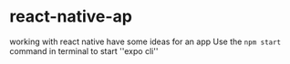 # react-native-ap
working with react native have some ideas for an app
Use the `npm start` command in terminal to start ''expo cli'' 
